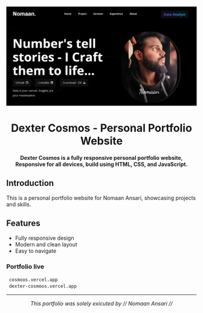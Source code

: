<div align="center">

  <br />
    <img src="assets/images/Desktop.png" alt="Dexter Cosmos Portfolio" width="600"/>
  <br />

  <h1 align="center">Dexter Cosmos - Personal Portfolio Website</h1>

  <b> Dexter Cosmos is a fully responsive personal portfolio website,</b>
  <br> 
  <b> Responsive for all devices, build using HTML, CSS, and JavaScript.</b>

</div>

## Introduction

This is a personal portfolio website for Nomaan Ansari, showcasing projects and skills.

## Features

- Fully responsive design
- Modern and clean layout
- Easy to navigate

### Portfolio live

```sh
 cosmoos.vercel.app
 dexter-cosmoos.vercel.app
```

---

<p align="center">
  <i> This portfolio was solely exicuted by // Nomaan Ansari // </i>
</p>